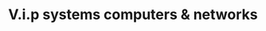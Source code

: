 ---
title: "V.i.p systems computers & networks"
url: /san-andres-cholula/v-i-p-systems-computers-und-networks/
shop: ordenador
---